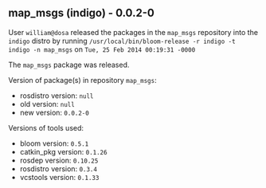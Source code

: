 ## map_msgs (indigo) - 0.0.2-0

User `william@dosa` released the packages in the `map_msgs` repository into the `indigo` distro by running `/usr/local/bin/bloom-release -r indigo -t indigo -n map_msgs` on `Tue, 25 Feb 2014 00:19:31 -0000`

The `map_msgs` package was released.

Version of package(s) in repository `map_msgs`:
- rosdistro version: `null`
- old version: `null`
- new version: `0.0.2-0`

Versions of tools used:
- bloom version: `0.5.1`
- catkin_pkg version: `0.1.26`
- rosdep version: `0.10.25`
- rosdistro version: `0.3.4`
- vcstools version: `0.1.33`


